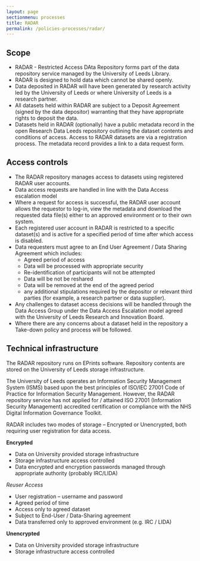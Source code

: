 ```yaml
---
layout: page
sectionmenu: processes
title: RADAR
permalink: /policies-processes/radar/
---
```


## Scope

* RADAR - Restricted Access DAta Repository forms part of the data repository service managed by the University of Leeds Library. 
* RADAR is designed to hold data which cannot be shared openly. 
* Data deposited in RADAR will have been generated by research activity led by the University of Leeds or where University of Leeds is a research partner.  
* All datasets held within RADAR are subject to a Deposit Agreement (signed by the data depositor) warranting that they have appropriate rights to deposit the data.  
* Datasets held in RADAR (optionally) have a public metadata record in the open Research Data Leeds repository outlining the dataset contents and conditions of access.  Access to RADAR datasets are via a registration process. The metadata record provides a link to a data request form.  

## Access controls 

* The RADAR repository manages access to datasets using registered RADAR user accounts. 
* Data access requests are handled in line with the Data Access escalation model  
* Where a request for access is successful, the RADAR user account allows the requestor to log-in, view the metadata and download the requested data file(s) either to an approved environment or to their own system. 
* Each registered user account in RADAR is restricted to a specific dataset(s) and is active for a specified period of time after which access is disabled. 
* Data requesters must agree to an End User Agreement / Data Sharing Agreement which includes: 
  * Agreed period of access 
  * Data will be processed with appropriate security 
  * Re-identification of participants will not be attempted 
  * Data will be not be reshared 
  * Data will be removed at the end of the agreed period 
  * any additional stipulations required by the depositor or relevant third parties (for example, a research partner or data supplier). 
* Any challenges to dataset access decisions will be handled through the Data Access Group under the Data Access Escalation model agreed with the University of Leeds Research and Innovation Board.  
* Where there are any concerns about a dataset held in the repository a Take-down policy and process will be followed. 

## Technical infrastructure 

The RADAR repository runs on EPrints software. Repository contents are stored on the University of Leeds storage infrastructure. 

The University of Leeds operates an Information Security Management System (ISMS) based upon the best principles of ISO/IEC 27001 Code of Practice for Information Security Management. However, the RADAR repository service has not applied for / attained  ISO 27001 (Information Security Management) accredited certification or compliance with the NHS Digital Information Governance Toolkit. 

RADAR includes two modes of storage – Encrypted or Unencrypted, both requiring user registration for data access.  

**Encrypted**  
* Data on University provided storage infrastructure 
* Storage infrastructure access controlled 
* Data encrypted and encryption passwords managed through appropriate authority (probably IRC/LIDA) 

_Reuser Access_
* User registration – username and password 
* Agreed period of time 
* Access only to agreed dataset 
* Subject to End-User / Data-Sharing agreement 
* Data transferred only to approved environment (e.g. IRC / LIDA) 

**Unencrypted**
* Data on University provided storage infrastructure 
* Storage infrastructure access controlled 